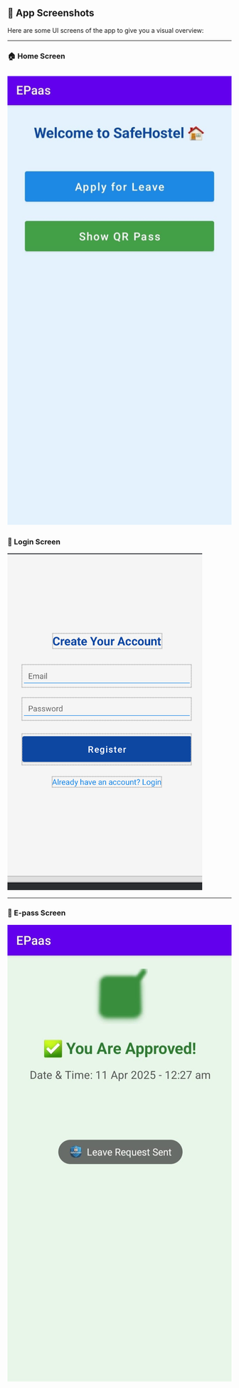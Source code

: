 ## 📱 App Screenshots

Here are some UI screens of the app to give you a visual overview:

---

### 🏠 Home Screen

![Home Screen](https://github.com/Sakssmama01/HOSTEL-PASS/blob/main/WhatsApp%20Image%202025-04-11%20at%2015.53.41.jpeg?raw=true)
---

### 🔐 Login Screen

![Login Screen](https://github.com/Sakssmama01/HOSTEL-PASS/blob/main/Screenshot%202025-04-11%20161117.png?raw=true)

---

### 🪪 E-pass Screen

![E-Pass Screen](https://github.com/Sakssmama01/HOSTEL-PASS/blob/main/WhatsApp%20Image%202025-04-11%20at%2015.53.42%20(3).jpeg?raw=true)
